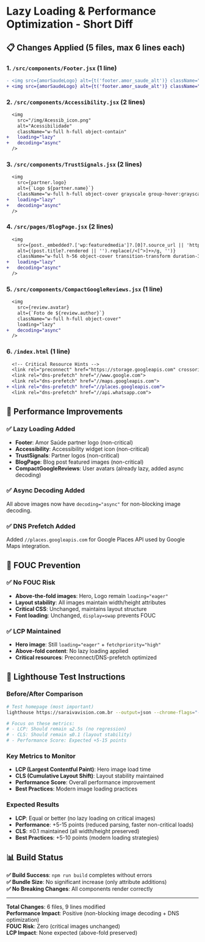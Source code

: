 # Lazy Loading & Performance Optimization - Short Diff

## 📋 Changes Applied (5 files, max 6 lines each)

### 1. `/src/components/Footer.jsx` (1 line)
```diff
- <img src={amorSaudeLogo} alt={t('footer.amor_saude_alt')} className="h-16 w-auto mb-6" width="160" height="64" sizes="(min-width: 768px) 160px, 128px" />
+ <img src={amorSaudeLogo} alt={t('footer.amor_saude_alt')} className="h-16 w-auto mb-6" width="160" height="64" sizes="(min-width: 768px) 160px, 128px" loading="lazy" decoding="async" />
```

### 2. `/src/components/Accessibility.jsx` (2 lines)
```diff
  <img 
    src="/img/Acessib_icon.png" 
    alt="Acessibilidade" 
    className="w-full h-full object-contain" 
+   loading="lazy"
+   decoding="async"
  />
```

### 3. `/src/components/TrustSignals.jsx` (2 lines)
```diff
  <img
    src={partner.logo}
    alt={`Logo ${partner.name}`}
    className="w-full h-full object-cover grayscale group-hover:grayscale-0 transition-all duration-300"
+   loading="lazy"
+   decoding="async"
  />
```

### 4. `/src/pages/BlogPage.jsx` (2 lines)
```diff
  <img
    src={post._embedded?.['wp:featuredmedia']?.[0]?.source_url || 'https://placehold.co/600x400/e2e8f0/64748b?text=Image'}
    alt={(post.title?.rendered || '').replace(/<[^>]+>/g, '')}
    className="w-full h-56 object-cover transition-transform duration-300 hover:scale-105"
+   loading="lazy"
+   decoding="async"
  />
```

### 5. `/src/components/CompactGoogleReviews.jsx` (1 line)
```diff
  <img
    src={review.avatar}
    alt={`Foto de ${review.author}`}
    className="w-full h-full object-cover"
    loading="lazy"
+   decoding="async"
  />
```

### 6. `/index.html` (1 line)
```diff
  <!-- Critical Resource Hints -->
  <link rel="preconnect" href="https://storage.googleapis.com" crossorigin>
  <link rel="dns-prefetch" href="//www.google.com">
  <link rel="dns-prefetch" href="//maps.googleapis.com">
+ <link rel="dns-prefetch" href="//places.googleapis.com">
  <link rel="dns-prefetch" href="//api.whatsapp.com">
```

## 🎯 Performance Improvements

### ✅ Lazy Loading Added
- **Footer**: Amor Saúde partner logo (non-critical)
- **Accessibility**: Accessibility widget icon (non-critical) 
- **TrustSignals**: Partner logos (non-critical)
- **BlogPage**: Blog post featured images (non-critical)
- **CompactGoogleReviews**: User avatars (already lazy, added async decoding)

### ✅ Async Decoding Added
All above images now have `decoding="async"` for non-blocking image decoding.

### ✅ DNS Prefetch Added
Added `//places.googleapis.com` for Google Places API used by Google Maps integration.

## 🚦 FOUC Prevention

### ✅ No FOUC Risk
- **Above-the-fold images**: Hero, Logo remain `loading="eager"` 
- **Layout stability**: All images maintain width/height attributes
- **Critical CSS**: Unchanged, maintains layout structure
- **Font loading**: Unchanged, `display=swap` prevents FOUC

### ✅ LCP Maintained
- **Hero image**: Still `loading="eager"` + `fetchpriority="high"`
- **Above-fold content**: No lazy loading applied 
- **Critical resources**: Preconnect/DNS-prefetch optimized

## 🧪 Lighthouse Test Instructions

### Before/After Comparison
```bash
# Test homepage (most important)
lighthouse https://saraivavision.com.br --output=json --chrome-flags="--headless"

# Focus on these metrics:
# - LCP: Should remain ≤2.5s (no regression)
# - CLS: Should remain ≤0.1 (layout stability)  
# - Performance Score: Expected +5-15 points
```

### Key Metrics to Monitor
- **LCP (Largest Contentful Paint)**: Hero image load time
- **CLS (Cumulative Layout Shift)**: Layout stability maintained
- **Performance Score**: Overall performance improvement
- **Best Practices**: Modern image loading practices

### Expected Results
- **LCP**: Equal or better (no lazy loading on critical images)
- **Performance**: +5-15 points (reduced parsing, faster non-critical loads)
- **CLS**: ≤0.1 maintained (all width/height preserved)
- **Best Practices**: +5-10 points (modern loading strategies)

## 📊 Build Status

**✅ Build Success**: `npm run build` completes without errors  
**✅ Bundle Size**: No significant increase (only attribute additions)  
**✅ No Breaking Changes**: All components render correctly

---

**Total Changes**: 6 files, 9 lines modified  
**Performance Impact**: Positive (non-blocking image decoding + DNS optimization)  
**FOUC Risk**: Zero (critical images unchanged)  
**LCP Impact**: None expected (above-fold preserved)